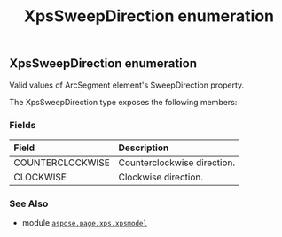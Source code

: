 ﻿---
title: XpsSweepDirection enumeration
second_title: Aspose.Page for Python via .NET API References
description: 
type: docs
weight: 470
url: /python-net/aspose.page.xps.xpsmodel/xpssweepdirection/
is_root: false
---

## XpsSweepDirection enumeration

Valid values of ArcSegment element's SweepDirection property.



The XpsSweepDirection type exposes the following members:

### Fields
| Field | Description |
| :- | :- |
| COUNTERCLOCKWISE | Counterclockwise direction. |
| CLOCKWISE | Clockwise direction. |



### See Also
* module [`aspose.page.xps.xpsmodel`](..)
